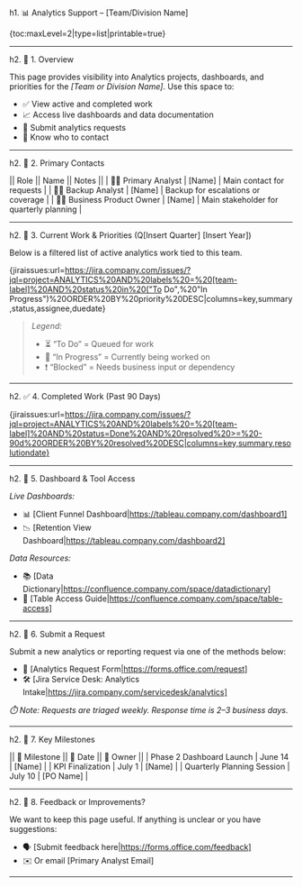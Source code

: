 h1. 📊 Analytics Support – [Team/Division Name]

{toc:maxLevel=2|type=list|printable=true}

----

h2. 🧭 1. Overview

This page provides visibility into Analytics projects, dashboards, and priorities for the *[Team or Division Name]*. Use this space to:
- ✅ View active and completed work
- 📈 Access live dashboards and data documentation
- 📨 Submit analytics requests
- 👤 Know who to contact

----

h2. 👥 2. Primary Contacts

|| Role || Name || Notes ||
| 👨‍💼 Primary Analyst | [Name] | Main contact for requests |
| 🧑‍💻 Backup Analyst | [Name] | Backup for escalations or coverage |
| 🧑‍🏫 Business Product Owner | [Name] | Main stakeholder for quarterly planning |

----

h2. 🚧 3. Current Work & Priorities (Q[Insert Quarter] [Insert Year])

Below is a filtered list of active analytics work tied to this team.

{jiraissues:url=https://jira.company.com/issues/?jql=project=ANALYTICS%20AND%20labels%20=%20[team-label]%20AND%20status%20in%20("To Do",%20"In Progress")%20ORDER%20BY%20priority%20DESC|columns=key,summary,status,assignee,duedate}

> *Legend:*  
> - ⏳ “To Do” = Queued for work  
> - 🔄 “In Progress” = Currently being worked on  
> - ❗ “Blocked” = Needs business input or dependency

----

h2. ✅ 4. Completed Work (Past 90 Days)

{jiraissues:url=https://jira.company.com/issues/?jql=project=ANALYTICS%20AND%20labels%20=%20[team-label]%20AND%20status=Done%20AND%20resolved%20>=%20-90d%20ORDER%20BY%20resolved%20DESC|columns=key,summary,resolutiondate}

----

h2. 📂 5. Dashboard & Tool Access

*Live Dashboards:*
- 📊 [Client Funnel Dashboard|https://tableau.company.com/dashboard1]
- 📉 [Retention View Dashboard|https://tableau.company.com/dashboard2]

*Data Resources:*
- 📚 [Data Dictionary|https://confluence.company.com/space/datadictionary]
- 🧾 [Table Access Guide|https://confluence.company.com/space/table-access]

----

h2. 📝 6. Submit a Request

Submit a new analytics or reporting request via one of the methods below:

- 🧠 [Analytics Request Form|https://forms.office.com/request]
- 🛠️ [Jira Service Desk: Analytics Intake|https://jira.company.com/servicedesk/analytics]

*⏱️ Note: Requests are triaged weekly. Response time is 2–3 business days.*

----

h2. 📅 7. Key Milestones

|| 🧱 Milestone || 📆 Date || 👤 Owner ||
| Phase 2 Dashboard Launch | June 14 | [Name] |
| KPI Finalization | July 1 | [Name] |
| Quarterly Planning Session | July 10 | [PO Name] |

----

h2. 💬 8. Feedback or Improvements?

We want to keep this page useful. If anything is unclear or you have suggestions:

- 🗣️ [Submit feedback here|https://forms.office.com/feedback]
- ✉️ Or email [Primary Analyst Email]

----